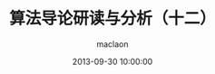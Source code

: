 ---
title: 算法导论研读与分析（十二）
date: 2013-09-30 10:00:00
tags: 数据结构，图，遍历
author: maclaon
comments: false
---